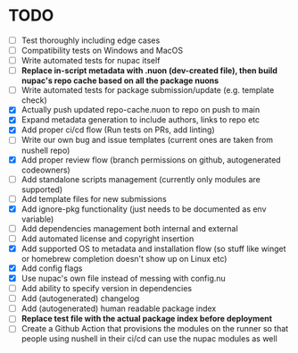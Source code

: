 # TODO
- [ ] Test thoroughly including edge cases
- [ ] Compatibility tests on Windows and MacOS
- [ ] Write automated tests for nupac itself
- [ ] **Replace in-script metadata with <package>.nuon (dev-created file), then build nupac's repo cache based on all the package nuons**
- [ ] Write automated tests for package submission/update (e.g. template check)
- [x] Actually push updated repo-cache.nuon to repo on push to main
- [x] Expand metadata generation to include authors, links to repo etc
- [x] Add proper ci/cd flow (Run tests on PRs, add linting)
- [ ] Write our own bug and issue templates (current ones are taken from nushell repo)
- [x] Add proper review flow (branch permissions on github, autogenerated codeowners)
- [ ] Add standalone scripts management (currently only modules are supported)
- [ ] Add template files for new submissions
- [x] Add ignore-pkg functionality (just needs to be documented as env variable)
- [ ] Add dependencies management both internal and external
- [ ] Add automated license and copyright insertion
- [x] Add supported OS to metadata and installation flow (so stuff like winget or homebrew completion doesn't show up on Linux etc)
- [x] Add config flags
- [x] Use nupac's own file instead of messing with config.nu
- [ ] Add ability to specify version in dependencies
- [ ] Add (autogenerated) changelog
- [ ] Add (autogenerated) human readable package index
- [ ] **Replace test file with the actual package index before deployment**
- [ ] Create a Github Action that provisions the modules on the runner so that people using nushell in their ci/cd can use the nupac modules as well
